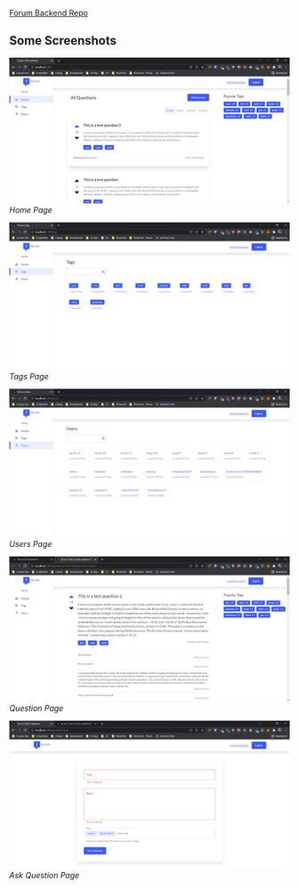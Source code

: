 [Forum Backend Repo](https://github.com/shettykaran21/forum-frontend)

## Some Screenshots

![Home Page](/screenshots/home.png)
_Home Page_

![Tags Page](/screenshots/tags.png)
_Tags Page_

![Users Page](/screenshots/users.png)
_Users Page_

![Question Page](/screenshots/question.png)
_Question Page_

![Ask Question Page](/screenshots/ask-question.png)
_Ask Question Page_
